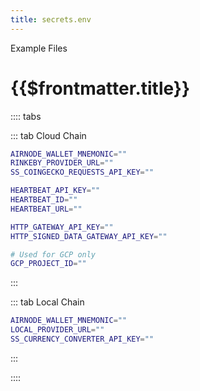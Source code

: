 ```yaml
---
title: secrets.env
---
```


<TitleSpan>Example Files</TitleSpan>

# {{$frontmatter.title}}

:::: tabs

::: tab Cloud Chain

```sh
AIRNODE_WALLET_MNEMONIC=""
RINKEBY_PROVIDER_URL=""
SS_COINGECKO_REQUESTS_API_KEY=""

HEARTBEAT_API_KEY=""
HEARTBEAT_ID=""
HEARTBEAT_URL=""

HTTP_GATEWAY_API_KEY=""
HTTP_SIGNED_DATA_GATEWAY_API_KEY=""

# Used for GCP only
GCP_PROJECT_ID=""
```

:::

::: tab Local Chain

```sh
AIRNODE_WALLET_MNEMONIC=""
LOCAL_PROVIDER_URL=""
SS_CURRENCY_CONVERTER_API_KEY=""
```

:::

::::
